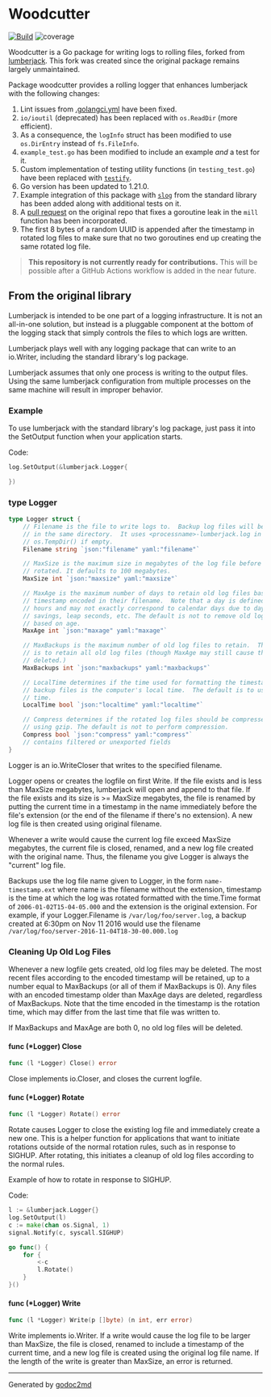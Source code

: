 # Woodcutter

[![Build](https://github.com/Rajil1213/woodcutter/actions/workflows/go.yml/badge.svg)](https://github.com/Rajil1213/woodcutter/actions/workflows/go.yml)
![coverage](https://raw.githubusercontent.com/Rajil1213/woodcutter/badges/.badges/coverage.svg)

Woodcutter is a Go package for writing logs to rolling files, forked from [lumberjack](https://github.com/natefinch/lumberjack). This fork was created since the original package remains largely unmaintained.

Package woodcutter provides a rolling logger that enhances lumberjack with the following changes:

1. Lint issues from [.golangci.yml](./.golangci.yaml) have been fixed.
2. `io/ioutil` (deprecated) has been replaced with `os.ReadDir` (more efficient).
3. As a consequence, the `logInfo` struct has been modified to use `os.DirEntry` instead of `fs.FileInfo`.
4. `example_test.go` has been modified to include an example *and* a test for it.
5. Custom implementation of testing utility functions (in `testing_test.go`) have been replaced with [`testify`](https://github.com/stretchr/testify).
6. Go version has been updated to 1.21.0.
7. Example integration of this package with [`slog`](https://pkg.go.dev/log/slog) from the standard library has been added along with additional tests on it.
8. A [pull request](https://github.com/natefinch/lumberjack/pull/57) on the original repo that fixes a goroutine leak in the `mill` function has been incorporated.
9. The first 8 bytes of a random UUID is appended after the timestamp in rotated log files to make sure that no two goroutines end up creating the same rotated log file.

> **This repository is not currently ready for contributions.** This will be possible after a GitHub Actions workflow is added in the near future.

## From the original library

Lumberjack is intended to be one part of a logging infrastructure.
It is not an all-in-one solution, but instead is a pluggable
component at the bottom of the logging stack that simply controls the files
to which logs are written.

Lumberjack plays well with any logging package that can write to an
io.Writer, including the standard library's log package.

Lumberjack assumes that only one process is writing to the output files.
Using the same lumberjack configuration from multiple processes on the same
machine will result in improper behavior.

### Example

To use lumberjack with the standard library's log package, just pass it into the SetOutput function when your application starts.

Code:

```go
log.SetOutput(&lumberjack.Logger{

})
```

### type Logger

``` go
type Logger struct {
    // Filename is the file to write logs to.  Backup log files will be retained
    // in the same directory.  It uses <processname>-lumberjack.log in
    // os.TempDir() if empty.
    Filename string `json:"filename" yaml:"filename"`

    // MaxSize is the maximum size in megabytes of the log file before it gets
    // rotated. It defaults to 100 megabytes.
    MaxSize int `json:"maxsize" yaml:"maxsize"`

    // MaxAge is the maximum number of days to retain old log files based on the
    // timestamp encoded in their filename.  Note that a day is defined as 24
    // hours and may not exactly correspond to calendar days due to daylight
    // savings, leap seconds, etc. The default is not to remove old log files
    // based on age.
    MaxAge int `json:"maxage" yaml:"maxage"`

    // MaxBackups is the maximum number of old log files to retain.  The default
    // is to retain all old log files (though MaxAge may still cause them to get
    // deleted.)
    MaxBackups int `json:"maxbackups" yaml:"maxbackups"`

    // LocalTime determines if the time used for formatting the timestamps in
    // backup files is the computer's local time.  The default is to use UTC
    // time.
    LocalTime bool `json:"localtime" yaml:"localtime"`

    // Compress determines if the rotated log files should be compressed
    // using gzip. The default is not to perform compression.
    Compress bool `json:"compress" yaml:"compress"`
    // contains filtered or unexported fields
}
```

Logger is an io.WriteCloser that writes to the specified filename.

Logger opens or creates the logfile on first Write.  If the file exists and
is less than MaxSize megabytes, lumberjack will open and append to that file.
If the file exists and its size is >= MaxSize megabytes, the file is renamed
by putting the current time in a timestamp in the name immediately before the
file's extension (or the end of the filename if there's no extension). A new
log file is then created using original filename.

Whenever a write would cause the current log file exceed MaxSize megabytes,
the current file is closed, renamed, and a new log file created with the
original name. Thus, the filename you give Logger is always the "current" log
file.

Backups use the log file name given to Logger, in the form `name-timestamp.ext`
where name is the filename without the extension, timestamp is the time at which
the log was rotated formatted with the time.Time format of
`2006-01-02T15-04-05.000` and the extension is the original extension.  For
example, if your Logger.Filename is `/var/log/foo/server.log`, a backup created
at 6:30pm on Nov 11 2016 would use the filename
`/var/log/foo/server-2016-11-04T18-30-00.000.log`

### Cleaning Up Old Log Files

Whenever a new logfile gets created, old log files may be deleted.  The most
recent files according to the encoded timestamp will be retained, up to a
number equal to MaxBackups (or all of them if MaxBackups is 0).  Any files
with an encoded timestamp older than MaxAge days are deleted, regardless of
MaxBackups.  Note that the time encoded in the timestamp is the rotation
time, which may differ from the last time that file was written to.

If MaxBackups and MaxAge are both 0, no old log files will be deleted.

#### func (\*Logger) Close

``` go
func (l *Logger) Close() error
```

Close implements io.Closer, and closes the current logfile.

#### func (\*Logger) Rotate

``` go
func (l *Logger) Rotate() error
```

Rotate causes Logger to close the existing log file and immediately create a
new one.  This is a helper function for applications that want to initiate
rotations outside of the normal rotation rules, such as in response to
SIGHUP.  After rotating, this initiates a cleanup of old log files according
to the normal rules.

Example of how to rotate in response to SIGHUP.

Code:

```go
l := &lumberjack.Logger{}
log.SetOutput(l)
c := make(chan os.Signal, 1)
signal.Notify(c, syscall.SIGHUP)

go func() {
    for {
        <-c
        l.Rotate()
    }
}()
```

#### func (\*Logger) Write

``` go
func (l *Logger) Write(p []byte) (n int, err error)
```

Write implements io.Writer.  If a write would cause the log file to be larger
than MaxSize, the file is closed, renamed to include a timestamp of the
current time, and a new log file is created using the original log file name.
If the length of the write is greater than MaxSize, an error is returned.

- - -
Generated by [godoc2md](http://godoc.org/github.com/davecheney/godoc2md)
